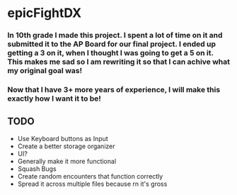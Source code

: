 # epicFightDX

### In 10th grade I made this project. I spent a lot of time on it and submitted it to the AP Board for our final project. I ended up getting a 3 on it, when I thought I was going to get a 5 on it. This makes me sad so I am rewriting it so that I can achive what my original goal was! 
### Now that I have 3+ more years of experience, I will make this exactly how I want it to be!

## TODO
- Use Keyboard buttons as Input
- Create a better storage organizer
- UI?
- Generally make it more functional
- Squash Bugs
- Create random encounters that function correctly
- Spread it across multiple files because rn it's gross
